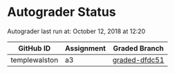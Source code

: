 # Autograder Status
Autograder last run at: October 12, 2018 at 12:20

| GitHub ID | Assignment | Graded Branch |
|-----------|------------|---------------|
| templewalston | a3 | [graded-dfdc51](https://github.com/Fall2018COMP401-001/a3-templewalston/tree/graded-dfdc51) | 
